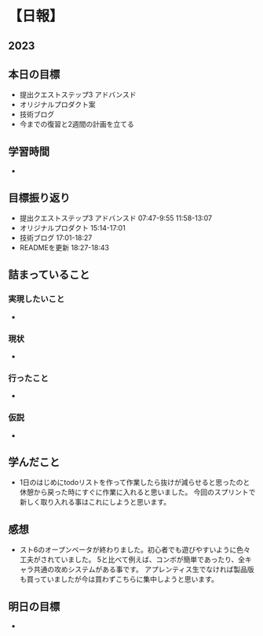# 【日報】
## 2023
## 本日の目標
- 提出クエストステップ3 アドバンスド
- オリジナルプロダクト案
- 技術ブログ
- 今までの復習と2週間の計画を立てる 

## 学習時間
- 

## 目標振り返り
- 提出クエストステップ3 アドバンスド 07:47-9:55 11:58-13:07 
- オリジナルプロダクト 15:14-17:01
- 技術ブログ 17:01-18:27
- READMEを更新 18:27-18:43


## 詰まっていること
### 実現したいこと 
- 
### 現状
- 
### 行ったこと 
- 
### 仮説
- 

## 学んだこと
- 1日のはじめにtodoリストを作って作業したら抜けが減らせると思ったのと休憩から戻った時にすぐに作業に入れると思いました。
今回のスプリントで新しく取り入れる事はこれにしようと思います。

## 感想
- スト6のオープンベータが終わりました。初心者でも遊びやすいように色々工夫がされていました。
5と比べて例えば、コンボが簡単であったり、全キャラ共通の攻めシステムがある事です。
アプレンティス生でなければ製品版も買っていましたが今は買わずこちらに集中しようと思います。

## 明日の目標
- 


